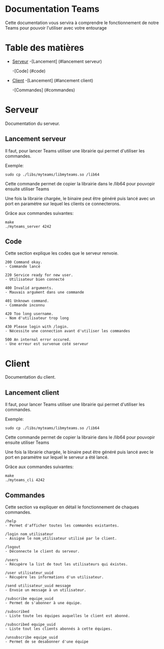 # Documentation Teams

Cette documentation vous servira à comprendre le fonctionnement de notre Teams pour pouvoir l'utiliser avec votre entourage

# Table des matières

- [Serveur](#serveur)
    -[Lancement] (#lancement serveur)

    -[Code] (#code)

- [Client](#serveur)
    -[Lancement] (#lancement client)

    -[Commandes] (#commandes)

# Serveur

Documentation du serveur.

## Lancement serveur

Il faut, pour lancer Teams utiliser une librairie qui permet d'utiliser les commandes.

Exemple:
```
sudo cp ./libs/myteams/libmyteams.so /lib64
```

Cette commande permet de copier la librairie dans le /lib64 pour pouvopir ensuite utiliser Teams

Une fois la librairie chargée, le binaire peut être généré puis lancé avec un port en paramètre sur lequel les clients ce connecterons.

Grâce aux commandes suivantes:

```
make
./myteams_server 4242
```

## Code

Cette section explique les codes que le serveur renvoie.

```
200 Command okay.
- Commande lancé

220 Service ready for new user.
- Utilisateur bien connecté

400 Invalid arguments.
- Mauvais argument dans une commande

401 Unknown command.
- Commande inconnu

420 Too long username.
- Nom d'utilisateur trop long

430 Please login with /login.
- Nécessite une connection avant d'utiliser les commandes

500 An internal error occured.
- Une erreur est survenue coté serveur
```

# Client

Documentation du client.

## Lancement client

Il faut, pour lancer Teams utiliser une librairie qui permet d'utiliser les commandes.

Exemple:
```
sudo cp ./libs/myteams/libmyteams.so /lib64
```

Cette commande permet de copier la librairie dans le /lib64 pour pouvopir ensuite utiliser Teams

Une fois la librairie chargée, le binaire peut être généré puis lancé avec le port en paramètre sur lequel le serveur a été lancé.

Grâce aux commandes suivantes:

```
make
./myteams_cli 4242
```

## Commandes

Cette section va expliquer en détail le fonctionnement de chaques commandes.

```
/help
- Permet d'afficher toutes les commandes existantes.
```

```
/login nom_utilisateur
- Assigne le nom_utilisateur utilisé par le client.
```

```
/logout
- Déconnecte le client du serveur.
```

```
/users
- Récupère la list de tout les utilisateurs qui éxistes.
```

```
/user utilisateur_uuid
- Récupère les informations d'un utilisateur.
```

```
/send utilisateur_uuid message
- Envoie un message à un utilisateur.
```

```
/subscribe equipe_uuid
- Permet de s'abonner à une équipe.
```

```
/subscribed
- Liste toute les équipes auquelles le client est abonné.

/subscribed equipe_uuid
- Liste tout les clients abonnés à cette équipes.
```

```
/unsubscribe equipe_uuid
- Permet de se desabonner d'une équipe
```
